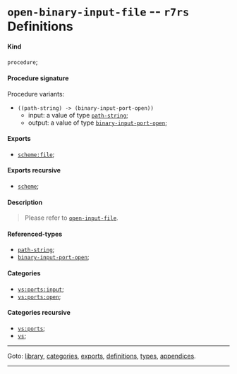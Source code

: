 

<a id='definition__r7rs__open-binary-input-file'></a>

# `open-binary-input-file` -- `r7rs` Definitions


<a id='definition__r7rs__open-binary-input-file__kind'></a>

#### Kind

`procedure`;


<a id='definition__r7rs__open-binary-input-file__procedure-signature'></a>

#### Procedure signature

Procedure variants:
 * `((path-string) -> (binary-input-port-open))`
   * input: a value of type [`path-string`](../../r7rs/types/path-string.md#type__r7rs__path-string);
   * output: a value of type [`binary-input-port-open`](../../r7rs/types/binary-input-port-open.md#type__r7rs__binary-input-port-open);


<a id='definition__r7rs__open-binary-input-file__exports'></a>

#### Exports

 * [`scheme:file`](../../r7rs/exports/scheme_3a_file.md#export__r7rs__scheme_3a_file);


<a id='definition__r7rs__open-binary-input-file__exports-recursive'></a>

#### Exports recursive

 * [`scheme`](../../r7rs/exports/scheme.md#export__r7rs__scheme);


<a id='definition__r7rs__open-binary-input-file__description'></a>

#### Description

> Please refer to [`open-input-file`](../../r7rs/definitions/open-input-file.md#definition__r7rs__open-input-file).


<a id='definition__r7rs__open-binary-input-file__referenced-types'></a>

#### Referenced-types

 * [`path-string`](../../r7rs/types/path-string.md#type__r7rs__path-string);
 * [`binary-input-port-open`](../../r7rs/types/binary-input-port-open.md#type__r7rs__binary-input-port-open);


<a id='definition__r7rs__open-binary-input-file__categories'></a>

#### Categories

 * [`vs:ports:input`](../../r7rs/categories/vs_3a_ports_3a_input.md#category__r7rs__vs_3a_ports_3a_input);
 * [`vs:ports:open`](../../r7rs/categories/vs_3a_ports_3a_open.md#category__r7rs__vs_3a_ports_3a_open);


<a id='definition__r7rs__open-binary-input-file__categories-recursive'></a>

#### Categories recursive

 * [`vs:ports`](../../r7rs/categories/vs_3a_ports.md#category__r7rs__vs_3a_ports);
 * [`vs`](../../r7rs/categories/vs.md#category__r7rs__vs);

----

Goto: [library](../../r7rs/_index.md#library__r7rs), [categories](../../r7rs/categories/_index.md#toc__r7rs__categories), [exports](../../r7rs/exports/_index.md#toc__r7rs__exports), [definitions](../../r7rs/definitions/_index.md#toc__r7rs__definitions), [types](../../r7rs/types/_index.md#toc__r7rs__types), [appendices](../../r7rs/appendices/_index.md#toc__r7rs__appendices).

----

